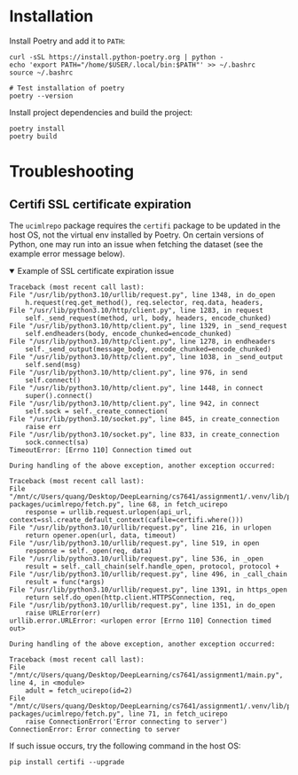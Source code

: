 # Installation

Install Poetry and add it to `PATH`:

```
curl -sSL https://install.python-poetry.org | python -
echo 'export PATH="/home/$USER/.local/bin:$PATH"' >> ~/.bashrc
source ~/.bashrc

# Test installation of poetry
poetry --version
```

Install project dependencies and build the project:
```
poetry install
poetry build
```

# Troubleshooting

## Certifi SSL certificate expiration
The `ucimlrepo` package requires the `certifi` package to be updated in the host OS, not the virtual env installed by Poetry. On certain versions of Python, one may run into an issue when fetching the dataset (see the example error message below).

<details open>
    <summary> Example of SSL certificate expiration issue </summary>

    Traceback (most recent call last):
    File "/usr/lib/python3.10/urllib/request.py", line 1348, in do_open
        h.request(req.get_method(), req.selector, req.data, headers,
    File "/usr/lib/python3.10/http/client.py", line 1283, in request
        self._send_request(method, url, body, headers, encode_chunked)
    File "/usr/lib/python3.10/http/client.py", line 1329, in _send_request
        self.endheaders(body, encode_chunked=encode_chunked)
    File "/usr/lib/python3.10/http/client.py", line 1278, in endheaders
        self._send_output(message_body, encode_chunked=encode_chunked)
    File "/usr/lib/python3.10/http/client.py", line 1038, in _send_output
        self.send(msg)
    File "/usr/lib/python3.10/http/client.py", line 976, in send
        self.connect()
    File "/usr/lib/python3.10/http/client.py", line 1448, in connect
        super().connect()
    File "/usr/lib/python3.10/http/client.py", line 942, in connect
        self.sock = self._create_connection(
    File "/usr/lib/python3.10/socket.py", line 845, in create_connection
        raise err
    File "/usr/lib/python3.10/socket.py", line 833, in create_connection
        sock.connect(sa)
    TimeoutError: [Errno 110] Connection timed out

    During handling of the above exception, another exception occurred:

    Traceback (most recent call last):
    File "/mnt/c/Users/quang/Desktop/DeepLearning/cs7641/assignment1/.venv/lib/python3.10/site-packages/ucimlrepo/fetch.py", line 68, in fetch_ucirepo
        response = urllib.request.urlopen(api_url, context=ssl.create_default_context(cafile=certifi.where()))
    File "/usr/lib/python3.10/urllib/request.py", line 216, in urlopen
        return opener.open(url, data, timeout)
    File "/usr/lib/python3.10/urllib/request.py", line 519, in open
        response = self._open(req, data)
    File "/usr/lib/python3.10/urllib/request.py", line 536, in _open
        result = self._call_chain(self.handle_open, protocol, protocol +
    File "/usr/lib/python3.10/urllib/request.py", line 496, in _call_chain
        result = func(*args)
    File "/usr/lib/python3.10/urllib/request.py", line 1391, in https_open
        return self.do_open(http.client.HTTPSConnection, req,
    File "/usr/lib/python3.10/urllib/request.py", line 1351, in do_open
        raise URLError(err)
    urllib.error.URLError: <urlopen error [Errno 110] Connection timed out>

    During handling of the above exception, another exception occurred:

    Traceback (most recent call last):
    File "/mnt/c/Users/quang/Desktop/DeepLearning/cs7641/assignment1/main.py", line 4, in <module>
        adult = fetch_ucirepo(id=2) 
    File "/mnt/c/Users/quang/Desktop/DeepLearning/cs7641/assignment1/.venv/lib/python3.10/site-packages/ucimlrepo/fetch.py", line 71, in fetch_ucirepo
        raise ConnectionError('Error connecting to server')
    ConnectionError: Error connecting to server
</details>

If such issue occurs, try the following command in the host OS:
```
pip install certifi --upgrade
```